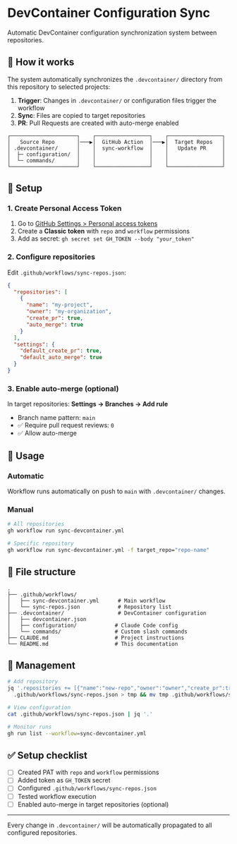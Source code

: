 # DevContainer Configuration Sync

Automatic DevContainer configuration synchronization system between repositories.

## 🔧 How it works

The system automatically synchronizes the `.devcontainer/` directory from this repository to selected projects:

1. **Trigger**: Changes in `.devcontainer/` or configuration files trigger the workflow
2. **Sync**: Files are copied to target repositories  
3. **PR**: Pull Requests are created with auto-merge enabled

```
┌─────────────────────┐    ┌─────────────────┐    ┌─────────────────┐
│   Source Repo       │───▶│  GitHub Action  │───▶│  Target Repos   │
│ .devcontainer/      │    │  sync-workflow  │    │   Update PR     │
│  ├─ configuration/  │    │                 │    │                 │
│  └─ commands/       │    │                 │    │                 │
└─────────────────────┘    └─────────────────┘    └─────────────────┘
```

## 🚀 Setup

### 1. Create Personal Access Token

1. Go to [GitHub Settings > Personal access tokens](https://github.com/settings/tokens/new)
2. Create a **Classic token** with `repo` and `workflow` permissions
3. Add as secret: `gh secret set GH_TOKEN --body "your_token"`

### 2. Configure repositories

Edit `.github/workflows/sync-repos.json`:

```json
{
  "repositories": [
    {
      "name": "my-project",
      "owner": "my-organization", 
      "create_pr": true,
      "auto_merge": true
    }
  ],
  "settings": {
    "default_create_pr": true,
    "default_auto_merge": true
  }
}
```

### 3. Enable auto-merge (optional)

In target repositories: **Settings → Branches → Add rule**
- Branch name pattern: `main`
- ✅ Require pull request reviews: `0`
- ✅ Allow auto-merge

## 📖 Usage

### Automatic
Workflow runs automatically on push to `main` with `.devcontainer/` changes.

### Manual
```bash
# All repositories
gh workflow run sync-devcontainer.yml

# Specific repository  
gh workflow run sync-devcontainer.yml -f target_repo="repo-name"
```

## 📂 File structure

```
.
├── .github/workflows/
│   ├── sync-devcontainer.yml      # Main workflow
│   └── sync-repos.json            # Repository list
├── .devcontainer/                 # DevContainer configuration
│   ├── devcontainer.json
│   ├── configuration/            # Claude Code config
│   └── commands/                 # Custom slash commands
├── CLAUDE.md                     # Project instructions  
└── README.md                     # This documentation
```

## 🔧 Management

```bash
# Add repository
jq '.repositories += [{"name":"new-repo","owner":"owner","create_pr":true,"auto_merge":true}]' \
  .github/workflows/sync-repos.json > tmp && mv tmp .github/workflows/sync-repos.json

# View configuration
cat .github/workflows/sync-repos.json | jq '.'

# Monitor runs
gh run list --workflow=sync-devcontainer.yml
```

## ✅ Setup checklist

- [ ] Created PAT with `repo` and `workflow` permissions
- [ ] Added token as `GH_TOKEN` secret  
- [ ] Configured `.github/workflows/sync-repos.json`
- [ ] Tested workflow execution
- [ ] Enabled auto-merge in target repositories (optional)

---

Every change in `.devcontainer/` will be automatically propagated to all configured repositories.